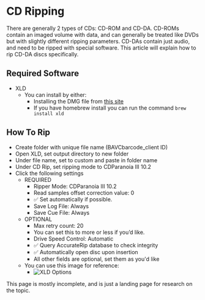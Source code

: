 # CD Ripping

There are generally 2 types of CDs: CD-ROM and CD-DA. CD-ROMs contain an imaged volume with data, and can generally be treated like DVDs but with slightly different ripping parameters. CD-DAs contain just audio, and need to be ripped with special software. This article will explain how to rip CD-DA discs specifically.

## Required Software

* XLD
   * You can install by either:
      * Installing the DMG file from [this site](http://sourceforge.net/projects/xld/files/xld-20220917.dmg)
      * If you have homebrew install you can run the command `brew install xld`


## How To Rip
* Create folder with unique file name (BAVCbarcode_client ID)
* Open XLD, set output directory to new folder
* Under file name, set to custom and paste in folder name
* Under CD Rip, set ripping mode to CDParanoia III 10.2
* Click the following settings
   * REQUIRED
      * Ripper Mode: CDParanoia III 10.2
      * Read samples offset correction value: 0
      * ✅ Set automatically if possible.
      * Save Log File: Always
      * Save Cue File: Always
   * OPTIONAL
      * Max retry count: 20
      * You can set this to more or less if you’d like.
      * Drive Speed Control: Automatic
      * ✅ Query AccurateRip database to check integrity
      * ✅ Automatically open disc upon insertion
      * All other fields are optional, set them as you'd like
   * You can use this image for reference:
      * ![XLD Options](/bavc-resources/images/XLD-Options.png)


This page is mostly incomplete, and is just a landing page for research on the topic.
